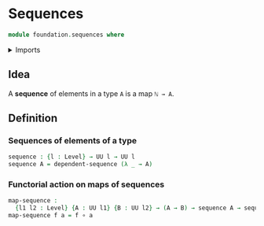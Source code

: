 # Sequences

```agda
module foundation.sequences where
```

<details><summary>Imports</summary>

```agda
open import foundation.dependent-sequences
open import foundation.universe-levels

open import foundation-core.function-types
```

</details>

## Idea

A **sequence** of elements in a type `A` is a map `ℕ → A`.

## Definition

### Sequences of elements of a type

```agda
sequence : {l : Level} → UU l → UU l
sequence A = dependent-sequence (λ _ → A)
```

### Functorial action on maps of sequences

```agda
map-sequence :
  {l1 l2 : Level} {A : UU l1} {B : UU l2} → (A → B) → sequence A → sequence B
map-sequence f a = f ∘ a
```
